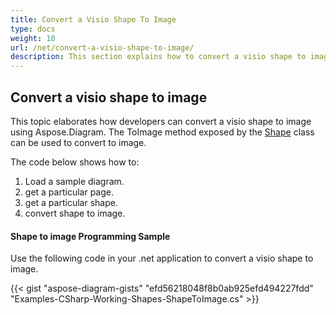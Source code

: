```yaml
---
title: Convert a Visio Shape To Image
type: docs
weight: 10
url: /net/convert-a-visio-shape-to-image/
description: This section explains how to convert a visio shape to image with Aspose.Diagram.
---
```


## **Convert a visio shape to image**
This topic elaborates how developers can convert a visio shape to image using Aspose.Diagram.
The ToImage method exposed by the [Shape](http://www.aspose.com/api/net/diagram/aspose.diagram/shape) class can be used to convert to image.


The code below shows how to:

1. Load a sample diagram.
1. get a particular page.
1. get a particular shape.
1. convert shape to image.
#### **Shape to image Programming Sample**
Use the following code in your .net application to convert a visio shape to image.

{{< gist "aspose-diagram-gists" "efd56218048f8b0ab925efd494227fdd" "Examples-CSharp-Working-Shapes-ShapeToImage.cs" >}}
